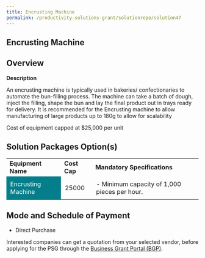 ```yaml
---
title: Encrusting Machine
permalink: /productivity-solutions-grant/solutionrepo/solution47
---
```


## Encrusting Machine

## Overview

**Description**

An encrusting machine is typically used in bakeries/ confectionaries to automate the bun-filling process. 
The machine can take a batch of dough, inject the filling, shape the bun and lay the final product out in trays ready for delivery.
It is recommended for the Encrusting machine to allow manufacturing of large products up to 180g to allow for scalability

Cost of equipment capped at $25,000 per unit 

## Solution Packages Option(s)

<table>
<tr>
<td><b>Equipment Name</b></td>
<td><b>Cost Cap</b></td>
<td><b>Mandatory Specifications</b></td>
</tr>
<tr>
<td style='padding: 10px; background-color: #037E8A; color: #FFFFFF;'>Encrusting Machine</td>
<td style='padding: 10px;'>25000</td>
<td style='padding: 10px;'>- Minimum capacity of 1,000 pieces per hour.

</td>
</tr>
</table>

## Mode and Schedule of Payment

 - Direct Purchase

Interested companies can get a quotation from your selected vendor, before applying for the PSG through the <a href='https://www.businessgrants.gov.sg/' target='_blank' rel='noopener'>Business Grant Portal (BGP)</a>.

<script src="/jquery/resize-tables.js"></script>
